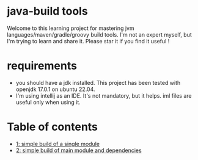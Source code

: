 # java-build tools
Welcome to this learning project for mastering jvm languages/maven/gradle/groovy build tools.
I'm not an expert myself, but I'm trying to learn and share it. Please star it if you find it useful !

# requirements
- you should have a jdk installed. This project has been tested with openjdk 17.0.1 on ubuntu 22.04.
- I'm using intellij as an IDE. It's not mandatory, but it helps. iml files are useful only when using it.

# Table of contents
- [1: simple build of a single module](./1-simple-build/README.md)
- [2: simple build of main module and dependencies](./2-modular-build/README.md)


